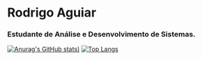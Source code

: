 # Rodrigo Aguiar
### Estudante de Análise e Desenvolvimento de Sistemas.

[![Anurag's GitHub stats](https://github-readme-stats.vercel.app/api?username=RodrigoCAguiar&count_private=true&theme=monokai&show_icons=true&))](https://github.com/anuraghazra/github-readme-stats)                                    [![Top Langs](https://github-readme-stats.vercel.app/api/top-langs/?username=RodrigoCAguiar&count_private=true&theme=monokai&show_icons=true&)](https://github.com/anuraghazra/github-readme-stats)
